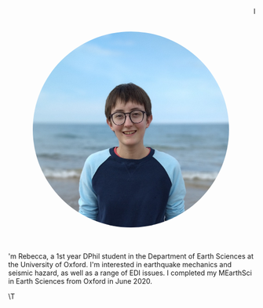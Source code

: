 <a href="url"><img src="Images/me cropped.png" height="400 px" width="400 px" style="border-radius:50%" align='Left' HSPACE = "50" VSPACE ="50"></a>

I'm Rebecca, a 1st year DPhil student in the Department of Earth Sciences at the University of Oxford. I'm interested in earthquake mechanics and seismic hazard, as well as a range of EDI issues. 
I completed my MEarthSci in Earth Sciences from Oxford in June 2020. 

\T
